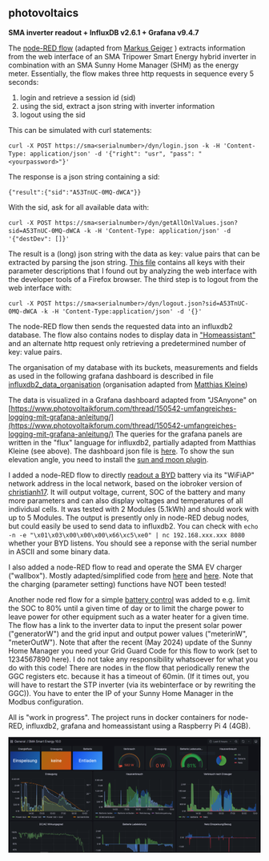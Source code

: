 ﻿
## photovoltaics
**SMA inverter readout + InfluxDB v2.6.1 + Grafana v9.4.7**

 The  [node-RED flow](https://github.com/airborneastro/photovoltaics/blob/main/Flow_SMA_v03_anonymous.json) (adapted from [Markus Geiger](https://github.com/mkgeiger/node-red-sma) ) extracts information from the web interface of an SMA Tripower Smart Energy hybrid inverter in combination with an SMA Sunny Home Manager (SHM) as the energy meter. Essentially, the flow makes three http requests in sequence every 5 seconds: 

 1. login and retrieve a session id (sid)
 2. using the sid, extract a json string with inverter information
 3. logout using the sid

This can be simulated with curl statements:

    curl -X POST https://sma<serialnumber>/dyn/login.json -k -H 'Content-Type: application/json' -d '{"right": "usr", "pass": "<yourpassword>"}'

The response is a json string containing a sid:

    {"result":{"sid":"A53TnUC-0MQ-dWCA"}}
With the sid, ask for all available data with:

    curl -X POST https://sma<serialnumber>/dyn/getAllOnlValues.json?sid=A53TnUC-0MQ-dWCA -k -H 'Content-Type: application/json' -d '{"destDev": []}'
    
The result is a (long) json string with the data as key: value pairs that can be extracted by parsing the json string. [This file](https://github.com/airborneastro/photovoltaics/blob/main/valueID_STP10_SE.xlsx)  contains all keys with their parameter descriptions that I found out by analyzing the web interface with the developer tools of a Firefox browser. The third step is to logout from the web interface with:

    curl -X POST https://sma<serialnumber>/dyn/logout.json?sid=A53TnUC-0MQ-dWCA -k -H 'Content-Type:application/json' -d '{}'

The node-RED flow then sends the requested data into an influxdb2 database. The flow also contains nodes to display data in  ["Homeassistant"](https://www.home-assistant.io/) and an alternate http request only retrieving a predetermined number of key: value pairs.



The organisation of my database with its buckets, measurements and fields as used in the following grafana dashboard is described in file
[influxdb2_data_organisation](https://github.com/airborneastro/photovoltaics/blob/main/influxdb2_data_organisation) (organisation adapted from [Matthias Kleine](https://haus-automatisierung.com/software/2023/05/11/influxdb2-pv-dashboard.html))

The data is visualized in a Grafana dashboard adapted from "JSAnyone"   on
[https://www.photovoltaikforum.com/thread/150542-umfangreiches-logging-mit-grafana-anleitung/](https://www.photovoltaikforum.com/thread/150542-umfangreiches-logging-mit-grafana-anleitung/)
The queries for the grafana panels are written in the "flux" language for influxdb2, partially adapted from Matthias Kleine (see above). The dashboard json file is [here](https://github.com/airborneastro/photovoltaics/blob/main/SMA%20Smart%20Energy%2010.0.json). To show the sun elevation angle, you need to install the [sun and moon plugin](https://grafana.com/grafana/plugins/fetzerch-sunandmoon-datasource/).

I added a node-RED flow to directly  [readout a BYD](https://github.com/airborneastro/photovoltaics/blob/main/BYD_readout.json) battery via its "WiFiAP" network address in the local network, based on the iobroker version of [christianh17](https://github.com/christianh17/ioBroker.bydhvs/blob/master/main.js). It will output voltage, current, SOC of the battery and many more parameters and can also display voltages and temperatures of all individual cells. It was tested with 2 Modules (5.1kWh) and should work with up to 5 Modules. The output is presently only in node-RED debug nodes, but could easily be used to send data to influxdb2. You can check with `echo -n -e "\x01\x03\x00\x00\x00\x66\xc5\xe0" | nc 192.168.xxx.xxx 8080` whether your BYD listens. You should see a reponse with the serial number in ASCII and some binary data.

I also added a node-RED flow to read and operate the SMA EV charger ("wallbox"). Mostly adapted/simplified code from [here](https://homematic-forum.de/forum/viewtopic.php?f=18&t=72536&sid=5cbddf649a40e787d9da95c92fee1a37) and [here](https://github.com/Nerdiyde/NodeRedSnippets/tree/master/snippets/sma_devices). Note that the charging (parameter setting) functions have NOT been tested!

Another node red flow for a simple [battery control](https://github.com/airborneastro/photovoltaics/blob/main/battcharge.json) was added to e.g. limit the SOC to 80% until a given time of day or to limit the charge power to leave power for other equipment such as a water heater for a given time. The flow has a link to the inverter data to input the present solar power ("generatorW") and the grid input and output power values ("meterinW", "meterOutW"). Note that after the recent (May 2024) update of the Sunny Home Manager you need your Grid Guard Code for this flow to work (set to 1234567890 here). I do not take any responsibility whatsoever for what you do with this code! There are nodes in the flow that periodically renew the GGC registers etc. because it has a timeout of 60min. (If it times out, you will have to restart the STP inverter (via its webinterface or by rewriting the GGC)). You have to enter the IP of your Sunny Home Manager in the Modbus configuration.

All is "work in progress". The project runs in docker containers for node-RED, influxdb2, grafana and homeassistant using a Raspberry Pi 4 (4GB).

![Dashboard](https://github.com/airborneastro/photovoltaics/blob/main/Grafana_SMA_STP_SE10_part1.PNG)









